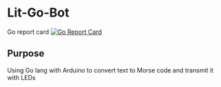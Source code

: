 # Lit-Go-Bot
Go report card 
[![Go Report Card](https://goreportcard.com/badge/github.com/Abhishek5101/Lit-Go-Bot)](https://goreportcard.com/report/github.com/Abhishek5101/Lit-Go-Bot)

## Purpose
Using Go lang with Arduino to convert text to Morse code and transmit it with LEDs
